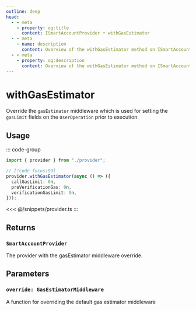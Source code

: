 ```yaml
---
outline: deep
head:
  - - meta
    - property: og:title
      content: ISmartAccountProvider • withGasEstimator
  - - meta
    - name: description
      content: Overview of the withGasEstimator method on ISmartAccountProvider
  - - meta
    - property: og:description
      content: Overview of the withGasEstimator method on ISmartAccountProvider
---
```


# withGasEstimator

Override the `gasEstimator` middleware which is used for setting the `gasLimit` fields on the `UserOperation` prior to execution.

## Usage

::: code-group

```ts [example.ts]
import { provider } from "./provider";

// [!code focus:99]
provider.withGasEstimator(async () => ({
  callGasLimit: 0n,
  preVerificationGas: 0n,
  verificationGasLimit: 0n,
}));
```

<<< @/snippets/provider.ts
:::

## Returns

### `SmartAccountProvider`

The provider with the gasEstimator middleware override.

## Parameters

### `override: GasEstimatorMiddleware`

A function for overriding the default gas estimator middleware
